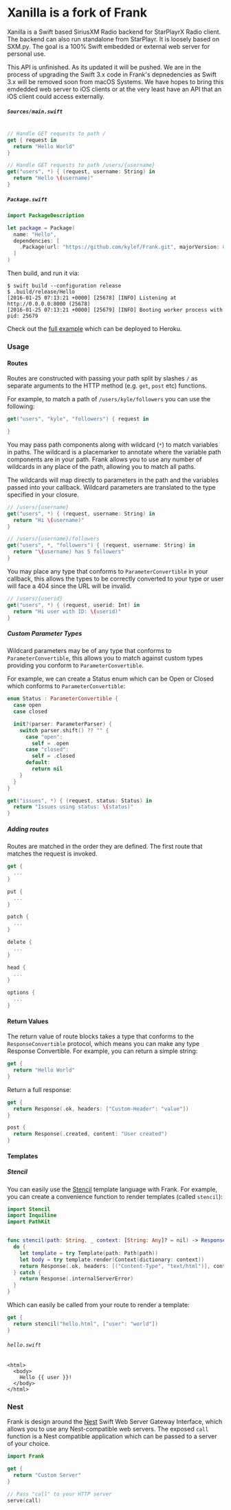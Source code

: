 # Xanilla is a fork of Frank

Xanilla is a Swift based SiriusXM Radio backend for StarPlayrX Radio client. The backend can also run standalone from StarPlayr. It is loosely based on SXM.py. The goal is a 100% Swift embedded or external web server for personal use.

This API is unfinished. As its updated it will be pushed. We are in the process of upgrading the Swift 3.x code in Frank's depnedencies as Swift 3.x will be removed soon from macOS Systems.  We have hopes to bring this emdedded web server to iOS clients or at the very least have an API that an iOS client could access externally.

##### `Sources/main.swift`

```swift

// Handle GET requests to path /
get { request in
  return "Hello World"
}

// Handle GET requests to path /users/{username}
get("users", *) { (request, username: String) in
  return "Hello \(username)"
}
```

##### `Package.swift`

```swift
import PackageDescription

let package = Package(
  name: "Hello",
  dependencies: [
    .Package(url: "https://github.com/kylef/Frank.git", majorVersion: 0, minor: 4)
  ]
)
```

Then build, and run it via:

```shell
$ swift build --configuration release
$ .build/release/Hello
[2016-01-25 07:13:21 +0000] [25678] [INFO] Listening at http://0.0.0.0:8000 (25678)
[2016-01-25 07:13:21 +0000] [25679] [INFO] Booting worker process with pid: 25679
```

Check out the [full example](https://github.com/nestproject/Frank-example)
which can be deployed to Heroku.

### Usage

#### Routes

Routes are constructed with passing your path split by slashes `/` as
separate arguments to the HTTP method (e.g. `get`, `post` etc) functions.

For example, to match a path of `/users/kyle/followers` you can use the following:

```swift
get("users", "kyle", "followers") { request in

}
```

You may pass path components along with wildcard (`*`) to match variables in
paths. The wildcard is a placemarker to annotate where the variable path
components are in your path. Frank allows you to use any number of wildcards
in any place of the path, allowing you to match all paths.

The wildcards will map directly to parameters in the path and the variables
passed into your callback. Wildcard parameters are translated to the type
specified in your closure.

```swift
// /users/{username}
get("users", *) { (request, username: String) in
  return "Hi \(username)"
}

// /users/{username}/followers
get("users", *, "followers") { (request, username: String) in
  return "\(username) has 5 followers"
}
```

You may place any type that conforms to `ParameterConvertible`
in your callback, this allows the types to be correctly
converted to your type or user will face a 404 since the
URL will be invalid.

```swift
// /users/{userid}
get("users", *) { (request, userid: Int) in
  return "Hi user with ID: \(userid)"
}
```

##### Custom Parameter Types

Wildcard parameters may be of any type that conforms to `ParameterConvertible`,
this allows you to match against custom types providing you conform to
`ParameterConvertible`.

For example, we can create a Status enum which can be Open or Closed which
conforms to `ParameterConvertible`:

```swift
enum Status : ParameterConvertible {
  case open
  case closed

  init?(parser: ParameterParser) {
    switch parser.shift() ?? "" {
      case "open":
        self = .open
      case "closed":
        self = .closed
      default:
        return nil
    }
  }
}

get("issues", *) { (request, status: Status) in
  return "Issues using status: \(status)"
}
```

##### Adding routes

Routes are matched in the order they are defined. The first route that matches
the request is invoked.

```swift
get {
  ...
}

put {
  ...
}

patch {
  ...
}

delete {
  ...
}

head {
  ...
}

options {
  ...
}
```

#### Return Values

The return value of route blocks takes a type that conforms to the
`ResponseConvertible` protocol, which means you can make any type Response
Convertible. For example, you can return a simple string:

```swift
get {
  return "Hello World"
}
```

Return a full response:

```swift
get {
  return Response(.ok, headers: ["Custom-Header": "value"])
}

post {
  return Response(.created, content: "User created")
}
```

#### Templates

##### Stencil

You can easily use the [Stencil](https://github.com/kylef/Stencil) template
language with Frank. For example, you can create a convenience function to
render templates (called `stencil`):

```swift
import Stencil
import Inquiline
import PathKit


func stencil(path: String, _ context: [String: Any]? = nil) -> ResponseConvertible {
  do {
    let template = try Template(path: Path(path))
    let body = try template.render(Context(dictionary: context))
    return Response(.ok, headers: [("Content-Type", "text/html")], content: body)
  } catch {
    return Response(.internalServerError)
  }
}
```

Which can easily be called from your route to render a template:

```swift
get {
  return stencil("hello.html", ["user": "world"])
}
```

###### `hello.swift`

```html+django
<html>
  <body>
    Hello {{ user }}!
  </body>
</html>
```

### Nest

Frank is design around the [Nest](https://github.com/nestproject/Nest) Swift
Web Server Gateway Interface, which allows you to use any Nest-compatible web
servers. The exposed `call` function is a Nest compatible application which can
be passed to a server of your choice.

```swift
import Frank

get {
  return "Custom Server"
}

// Pass "call" to your HTTP server
serve(call)
```
